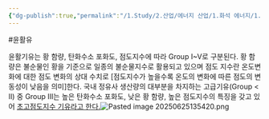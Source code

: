 ```yaml
---
{"dg-publish":true,"permalink":"/1.Study/2.산업/에너지 산업/1.화석 에너지/1.정유화학/INFO_정유, 기타에너지/윤활기유/","created":"2024-11-20T21:02:28.318+09:00","updated":"2025-06-25T13:54:22.131+09:00"}
---
```


#윤활유


윤활기유는 황 함량, 탄화수소 포화도, 점도지수에 따라 Group I~Ⅴ로 구분된다. 황 함량은 불순물인 황을 기준으로 일종의 불순물지수로 활용되고 있으며 점도 지수란 온도변화에 대한 점도 변화의 상대 수치로 [점도지수가 높을수록 온도의 변화에 따른 점도의 변동성이 낮음을 의미]한다. 국내 정유사 생산량의 대부분을 차지하는 고급기유(Group < Ⅱ) 중 Group Ⅲ는 높은 탄화수소 포화도, 낮은 황 함량, 높은 점도지수의 특징을 갖고 있어 [초고점도지수 기유라고 한다.](4.25_윤활유의%20히든밸류(feat.%20EV용,%20액침냉각).pdf#page=8&selection=167,0,297,1&color=yellow)![Pasted image 20250625135420.png](/img/user/attachments/Pasted%20image%2020250625135420.png)